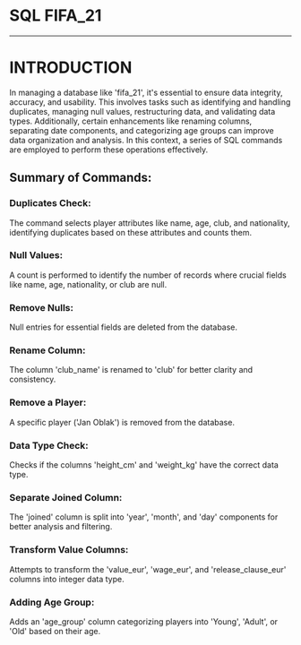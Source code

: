 # SQL FIFA_21
_________
# INTRODUCTION


In managing a database like 'fifa_21', it's essential to ensure data integrity, accuracy, and usability. This involves tasks such as identifying and handling duplicates, managing null values, restructuring data, and validating data types. Additionally, certain enhancements like renaming columns, separating date components, and categorizing age groups can improve data organization and analysis. In this context, a series of SQL commands are employed to perform these operations effectively.

## Summary of Commands:

### Duplicates Check:

The command selects player attributes like name, age, club, and nationality, identifying duplicates based on these attributes and counts them.

### Null Values:

A count is performed to identify the number of records where crucial fields like name, age, nationality, or club are null.

### Remove Nulls:

Null entries for essential fields are deleted from the database.

### Rename Column:

The column 'club_name' is renamed to 'club' for better clarity and consistency.

### Remove a Player:

A specific player ('Jan Oblak') is removed from the database.

### Data Type Check:

Checks if the columns 'height_cm' and 'weight_kg' have the correct data type.

### Separate Joined Column:

The 'joined' column is split into 'year', 'month', and 'day' components for better analysis and filtering.

### Transform Value Columns:

Attempts to transform the 'value_eur', 'wage_eur', and 'release_clause_eur' columns into integer data type.

### Adding Age Group:

Adds an 'age_group' column categorizing players into 'Young', 'Adult', or 'Old' based on their age.

